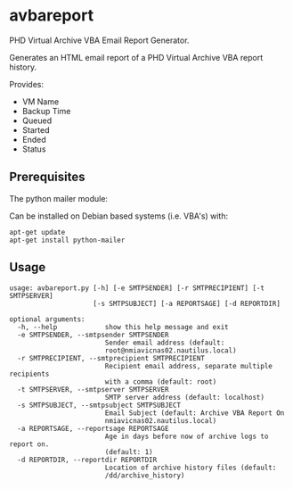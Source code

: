 avbareport
==========

PHD Virtual Archive VBA Email Report Generator.

Generates an HTML email report of a PHD Virtual Archive VBA report history.

Provides:

* VM Name
* Backup Time
* Queued
* Started
* Ended
* Status

Prerequisites
-------------

The python mailer module:

Can be installed on Debian based systems (i.e. VBA's) with:

    apt-get update
    apt-get install python-mailer

Usage
-----

    usage: avbareport.py [-h] [-e SMTPSENDER] [-r SMTPRECIPIENT] [-t SMTPSERVER]
                         [-s SMTPSUBJECT] [-a REPORTSAGE] [-d REPORTDIR]
    
    optional arguments:
      -h, --help            show this help message and exit
      -e SMTPSENDER, --smtpsender SMTPSENDER
                            Sender email address (default:
                            root@nmiavicnas02.nautilus.local)
      -r SMTPRECIPIENT, --smtprecipient SMTPRECIPIENT
                            Recipient email address, separate multiple recipients
                            with a comma (default: root)
      -t SMTPSERVER, --smtpserver SMTPSERVER
                            SMTP server address (default: localhost)
      -s SMTPSUBJECT, --smtpsubject SMTPSUBJECT
                            Email Subject (default: Archive VBA Report On
                            nmiavicnas02.nautilus.local)
      -a REPORTSAGE, --reportsage REPORTSAGE
                            Age in days before now of archive logs to report on.
                            (default: 1)
      -d REPORTDIR, --reportdir REPORTDIR
                            Location of archive history files (default:
                            /dd/archive_history)
